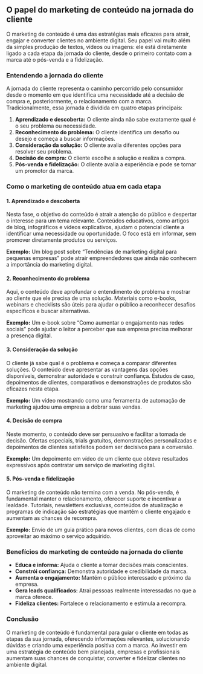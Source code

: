 ## O papel do marketing de conteúdo na jornada do cliente

O marketing de conteúdo é uma das estratégias mais eficazes para atrair, engajar e converter clientes no ambiente digital. Seu papel vai muito além da simples produção de textos, vídeos ou imagens: ele está diretamente ligado a cada etapa da jornada do cliente, desde o primeiro contato com a marca até o pós-venda e a fidelização.

### Entendendo a jornada do cliente

A jornada do cliente representa o caminho percorrido pelo consumidor desde o momento em que identifica uma necessidade até a decisão de compra e, posteriormente, o relacionamento com a marca. Tradicionalmente, essa jornada é dividida em quatro etapas principais:

1. **Aprendizado e descoberta:** O cliente ainda não sabe exatamente qual é o seu problema ou necessidade.
2. **Reconhecimento do problema:** O cliente identifica um desafio ou desejo e começa a buscar informações.
3. **Consideração da solução:** O cliente avalia diferentes opções para resolver seu problema.
4. **Decisão de compra:** O cliente escolhe a solução e realiza a compra.
5. **Pós-venda e fidelização:** O cliente avalia a experiência e pode se tornar um promotor da marca.

### Como o marketing de conteúdo atua em cada etapa

#### 1. Aprendizado e descoberta

Nesta fase, o objetivo do conteúdo é atrair a atenção do público e despertar o interesse para um tema relevante. Conteúdos educativos, como artigos de blog, infográficos e vídeos explicativos, ajudam o potencial cliente a identificar uma necessidade ou oportunidade. O foco está em informar, sem promover diretamente produtos ou serviços.

**Exemplo:** Um blog post sobre “Tendências de marketing digital para pequenas empresas” pode atrair empreendedores que ainda não conhecem a importância do marketing digital.

#### 2. Reconhecimento do problema

Aqui, o conteúdo deve aprofundar o entendimento do problema e mostrar ao cliente que ele precisa de uma solução. Materiais como e-books, webinars e checklists são úteis para ajudar o público a reconhecer desafios específicos e buscar alternativas.

**Exemplo:** Um e-book sobre “Como aumentar o engajamento nas redes sociais” pode ajudar o leitor a perceber que sua empresa precisa melhorar a presença digital.

#### 3. Consideração da solução

O cliente já sabe qual é o problema e começa a comparar diferentes soluções. O conteúdo deve apresentar as vantagens das opções disponíveis, demonstrar autoridade e construir confiança. Estudos de caso, depoimentos de clientes, comparativos e demonstrações de produtos são eficazes nesta etapa.

**Exemplo:** Um vídeo mostrando como uma ferramenta de automação de marketing ajudou uma empresa a dobrar suas vendas.

#### 4. Decisão de compra

Neste momento, o conteúdo deve ser persuasivo e facilitar a tomada de decisão. Ofertas especiais, trials gratuitos, demonstrações personalizadas e depoimentos de clientes satisfeitos podem ser decisivos para a conversão.

**Exemplo:** Um depoimento em vídeo de um cliente que obteve resultados expressivos após contratar um serviço de marketing digital.

#### 5. Pós-venda e fidelização

O marketing de conteúdo não termina com a venda. No pós-venda, é fundamental manter o relacionamento, oferecer suporte e incentivar a lealdade. Tutoriais, newsletters exclusivas, conteúdos de atualização e programas de indicação são estratégias que mantêm o cliente engajado e aumentam as chances de recompra.

**Exemplo:** Envio de um guia prático para novos clientes, com dicas de como aproveitar ao máximo o serviço adquirido.

### Benefícios do marketing de conteúdo na jornada do cliente

- **Educa e informa:** Ajuda o cliente a tomar decisões mais conscientes.
- **Constrói confiança:** Demonstra autoridade e credibilidade da marca.
- **Aumenta o engajamento:** Mantém o público interessado e próximo da empresa.
- **Gera leads qualificados:** Atrai pessoas realmente interessadas no que a marca oferece.
- **Fideliza clientes:** Fortalece o relacionamento e estimula a recompra.

### Conclusão

O marketing de conteúdo é fundamental para guiar o cliente em todas as etapas da sua jornada, oferecendo informações relevantes, solucionando dúvidas e criando uma experiência positiva com a marca. Ao investir em uma estratégia de conteúdo bem planejada, empresas e profissionais aumentam suas chances de conquistar, converter e fidelizar clientes no ambiente digital.